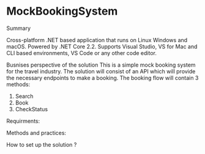 # MockBookingSystem
Summary

Cross-platform .NET based application that runs on Linux Windows and macOS. 
Powered by .NET Core 2.2. 
Supports Visual Studio, VS for Mac and CLI based environments, VS Code or any other code editor.

Busnises perspective of the solution
This is a simple mock booking system for the travel industry. 
The solution will consist of an API which will provide the necessary endpoints to make a booking.
The booking flow will contain 3 methods: 
  1.	Search
  2.	Book 
  3.	CheckStatus
  
  Requirments: 
  
  Methods and practices:
  
  How to set up the solution ?
  
